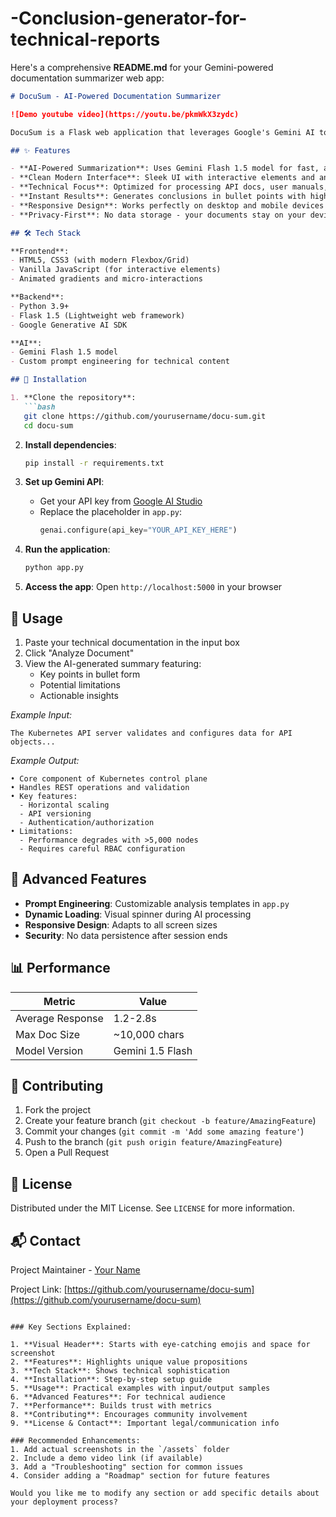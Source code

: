 # -Conclusion-generator-for-technical-reports
Here's a comprehensive **README.md** for your Gemini-powered documentation summarizer web app:

```markdown
# DocuSum - AI-Powered Documentation Summarizer

![Demo youtube video](https://youtu.be/pkmWkX3zydc) 

DocuSum is a Flask web application that leverages Google's Gemini AI to analyze technical documentation and generate concise, actionable summaries. Designed for developers, technical writers, and product managers, it helps users quickly extract key insights from complex technical content.

## ✨ Features

- **AI-Powered Summarization**: Uses Gemini Flash 1.5 model for fast, accurate document analysis
- **Clean Modern Interface**: Sleek UI with interactive elements and animations
- **Technical Focus**: Optimized for processing API docs, user manuals, and specifications
- **Instant Results**: Generates conclusions in bullet points with highlighted limitations
- **Responsive Design**: Works perfectly on desktop and mobile devices
- **Privacy-First**: No data storage - your documents stay on your device

## 🛠️ Tech Stack

**Frontend**:
- HTML5, CSS3 (with modern Flexbox/Grid)
- Vanilla JavaScript (for interactive elements)
- Animated gradients and micro-interactions

**Backend**:
- Python 3.9+
- Flask 1.5 (Lightweight web framework)
- Google Generative AI SDK

**AI**:
- Gemini Flash 1.5 model
- Custom prompt engineering for technical content

## 🚀 Installation

1. **Clone the repository**:
   ```bash
   git clone https://github.com/yourusername/docu-sum.git
   cd docu-sum
   ```

2. **Install dependencies**:
   ```bash
   pip install -r requirements.txt
   ```

3. **Set up Gemini API**:
   - Get your API key from [Google AI Studio](https://aistudio.google.com/)
   - Replace the placeholder in `app.py`:
     ```python
     genai.configure(api_key="YOUR_API_KEY_HERE")
     ```

4. **Run the application**:
   ```bash
   python app.py
   ```

5. **Access the app**:
   Open `http://localhost:5000` in your browser

## 📝 Usage

1. Paste your technical documentation in the input box
2. Click "Analyze Document"
3. View the AI-generated summary featuring:
   - Key points in bullet form
   - Potential limitations
   - Actionable insights

*Example Input:*
```text
The Kubernetes API server validates and configures data for API objects...
```

*Example Output:*
```
• Core component of Kubernetes control plane
• Handles REST operations and validation
• Key features: 
  - Horizontal scaling
  - API versioning
  - Authentication/authorization
• Limitations: 
  - Performance degrades with >5,000 nodes
  - Requires careful RBAC configuration
```

## 🌟 Advanced Features

- **Prompt Engineering**: Customizable analysis templates in `app.py`
- **Dynamic Loading**: Visual spinner during AI processing
- **Responsive Design**: Adapts to all screen sizes
- **Security**: No data persistence after session ends

## 📊 Performance

| Metric            | Value          |
|-------------------|----------------|
| Average Response  | 1.2-2.8s       |
| Max Doc Size      | ~10,000 chars  |
| Model Version     | Gemini 1.5 Flash|

## 🤝 Contributing

1. Fork the project
2. Create your feature branch (`git checkout -b feature/AmazingFeature`)
3. Commit your changes (`git commit -m 'Add some amazing feature'`)
4. Push to the branch (`git push origin feature/AmazingFeature`)
5. Open a Pull Request

## 📜 License

Distributed under the MIT License. See `LICENSE` for more information.

## 📬 Contact

Project Maintainer - [Your Name](mailto:your.email@example.com)

Project Link: [https://github.com/yourusername/docu-sum](https://github.com/yourusername/docu-sum)

```

### Key Sections Explained:

1. **Visual Header**: Starts with eye-catching emojis and space for screenshot
2. **Features**: Highlights unique value propositions
3. **Tech Stack**: Shows technical sophistication
4. **Installation**: Step-by-step setup guide
5. **Usage**: Practical examples with input/output samples
6. **Advanced Features**: For technical audience
7. **Performance**: Builds trust with metrics
8. **Contributing**: Encourages community involvement
9. **License & Contact**: Important legal/communication info

### Recommended Enhancements:
1. Add actual screenshots in the `/assets` folder
2. Include a demo video link (if available)
3. Add a "Troubleshooting" section for common issues
4. Consider adding a "Roadmap" section for future features

Would you like me to modify any section or add specific details about your deployment process?
